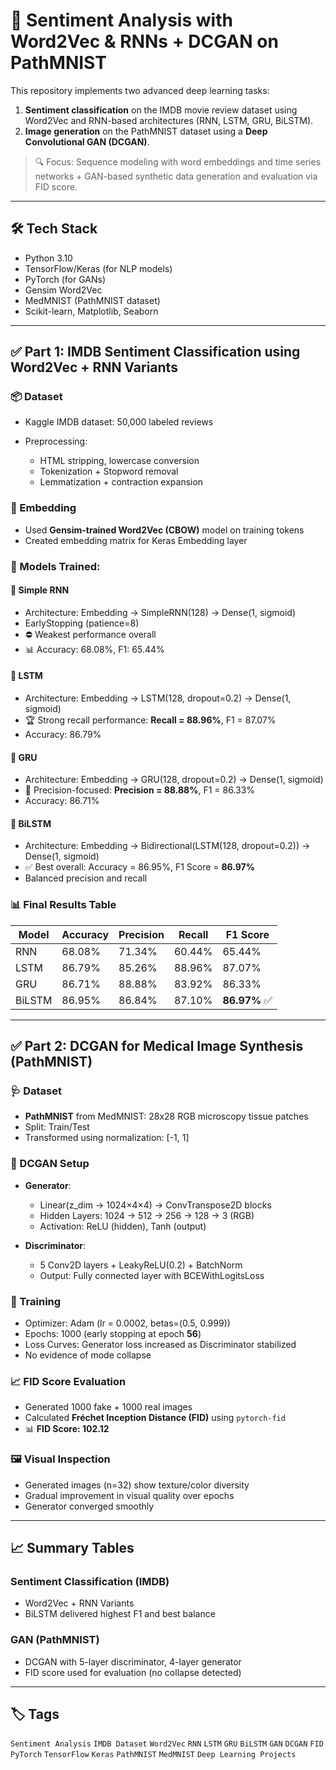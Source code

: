 # 🧠 Sentiment Analysis with Word2Vec & RNNs + DCGAN on PathMNIST

This repository implements two advanced deep learning tasks:

1. **Sentiment classification** on the IMDB movie review dataset using Word2Vec and RNN-based architectures (RNN, LSTM, GRU, BiLSTM).
2. **Image generation** on the PathMNIST dataset using a **Deep Convolutional GAN (DCGAN)**.

> 🔍 Focus: Sequence modeling with word embeddings and time series networks + GAN-based synthetic data generation and evaluation via FID score.

---

## 🛠️ Tech Stack

* Python 3.10
* TensorFlow/Keras (for NLP models)
* PyTorch (for GANs)
* Gensim Word2Vec
* MedMNIST (PathMNIST dataset)
* Scikit-learn, Matplotlib, Seaborn

---

## ✅ Part 1: IMDB Sentiment Classification using Word2Vec + RNN Variants

### 📦 Dataset

* Kaggle IMDB dataset: 50,000 labeled reviews
* Preprocessing:

  * HTML stripping, lowercase conversion
  * Tokenization + Stopword removal
  * Lemmatization + contraction expansion

### 🧠 Embedding

* Used **Gensim-trained Word2Vec (CBOW)** model on training tokens
* Created embedding matrix for Keras Embedding layer

### 🧪 Models Trained:

#### 🔹 Simple RNN

* Architecture: Embedding → SimpleRNN(128) → Dense(1, sigmoid)
* EarlyStopping (patience=8)
* ⛔ Weakest performance overall
* 📊 Accuracy: 68.08%, F1: 65.44%

#### 🔹 LSTM

* Architecture: Embedding → LSTM(128, dropout=0.2) → Dense(1, sigmoid)
* 🏆 Strong recall performance: **Recall = 88.96%**, F1 = 87.07%
* Accuracy: 86.79%

#### 🔹 GRU

* Architecture: Embedding → GRU(128, dropout=0.2) → Dense(1, sigmoid)
* 📌 Precision-focused: **Precision = 88.88%**, F1 = 86.33%
* Accuracy: 86.71%

#### 🔹 BiLSTM

* Architecture: Embedding → Bidirectional(LSTM(128, dropout=0.2)) → Dense(1, sigmoid)
* ✅ Best overall: Accuracy = 86.95%, F1 Score = **86.97%**
* Balanced precision and recall

### 📊 Final Results Table

| Model  | Accuracy | Precision | Recall | F1 Score     |
| ------ | -------- | --------- | ------ | ------------ |
| RNN    | 68.08%   | 71.34%    | 60.44% | 65.44%       |
| LSTM   | 86.79%   | 85.26%    | 88.96% | 87.07%       |
| GRU    | 86.71%   | 88.88%    | 83.92% | 86.33%       |
| BiLSTM | 86.95%   | 86.84%    | 87.10% | **86.97%** ✅ |

---

## ✅ Part 2: DCGAN for Medical Image Synthesis (PathMNIST)

### 🩺 Dataset

* **PathMNIST** from MedMNIST: 28x28 RGB microscopy tissue patches
* Split: Train/Test
* Transformed using normalization: \[-1, 1]

### 🎯 DCGAN Setup

* **Generator**:

  * Linear(z\_dim → 1024×4×4) → ConvTranspose2D blocks
  * Hidden Layers: 1024 → 512 → 256 → 128 → 3 (RGB)
  * Activation: ReLU (hidden), Tanh (output)

* **Discriminator**:

  * 5 Conv2D layers + LeakyReLU(0.2) + BatchNorm
  * Output: Fully connected layer with BCEWithLogitsLoss

### 🧪 Training

* Optimizer: Adam (lr = 0.0002, betas=(0.5, 0.999))
* Epochs: 1000 (early stopping at epoch **56**)
* Loss Curves: Generator loss increased as Discriminator stabilized
* No evidence of mode collapse

### 📈 FID Score Evaluation

* Generated 1000 fake + 1000 real images
* Calculated **Fréchet Inception Distance (FID)** using `pytorch-fid`
* 📊 **FID Score: 102.12**

### 🖼️ Visual Inspection

* Generated images (n=32) show texture/color diversity
* Gradual improvement in visual quality over epochs
* Generator converged smoothly

---

## 📈 Summary Tables

### Sentiment Classification (IMDB)

* Word2Vec + RNN Variants
* BiLSTM delivered highest F1 and best balance

### GAN (PathMNIST)

* DCGAN with 5-layer discriminator, 4-layer generator
* FID score used for evaluation (no collapse detected)

---

## 🏷️ Tags

`Sentiment Analysis` `IMDB Dataset` `Word2Vec` `RNN` `LSTM` `GRU` `BiLSTM`
`GAN` `DCGAN` `FID` `PyTorch` `TensorFlow` `Keras` `PathMNIST` `MedMNIST` `Deep Learning Projects`
